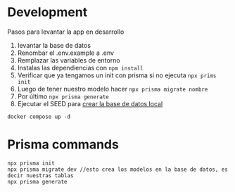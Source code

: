 # Development

Pasos para levantar la app en desarrollo

1. levantar la base de datos
2. Renombar el .env.example a .env
3. Remplazar las variables de entorno
4. Instalas las dependiencias con `npm install`
5. Verificar que ya tengamos un init con prisma si no ejecuta `npx prims init`
6. Luego de tener nuestro modelo hacer `npx prisma migrate nombre`
7. Por último `npx prisma generate`
8. Ejecutar el SEED para [crear la base de datos local](https://localhost:3000/api/seed)

```
docker compose up -d
```

# Prisma commands

```
npx prisma init
npx prisma migrate dev //esto crea los modelos en la base de datos, es decir nuestras tablas
npx prisma generate
```
